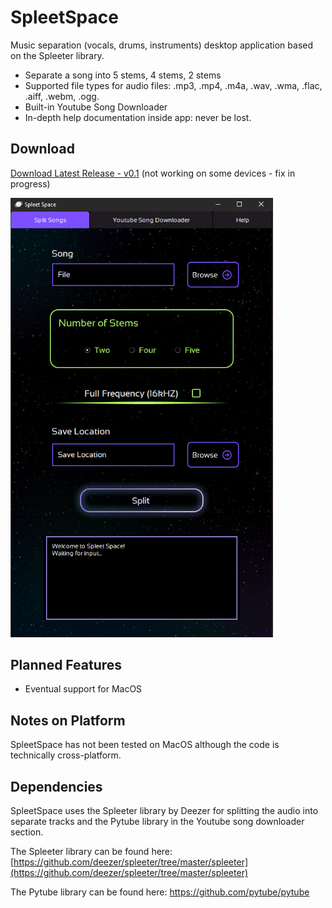 # SpleetSpace
Music separation (vocals, drums, instruments) desktop application based on the Spleeter library.
* Separate a song into 5 stems, 4 stems, 2 stems
* Supported file types for audio files: .mp3, .mp4, .m4a, .wav, .wma, .flac, .aiff, .webm, .ogg. 
* Built-in Youtube Song Downloader
* In-depth help documentation inside app: never be lost.


## Download

[Download Latest Release - v0.1](https://github.com/Mirage-Mode/SpleetSpace/releases/download/v0.1/SpleetSpace.zip) (not working on some devices - fix in progress)

<p float="left">
<img src="Readme_imgs/spleetspaceimg.jpg" width="420"/>
</p>

## Planned Features
* Eventual support for MacOS

## Notes on Platform 
SpleetSpace has not been tested on MacOS although the code is technically cross-platform.

## Dependencies

SpleetSpace uses the Spleeter library by Deezer for splitting the audio into separate tracks and the Pytube library in the Youtube song downloader section.

The Spleeter library can be found here: [https://github.com/deezer/spleeter/tree/master/spleeter](https://github.com/deezer/spleeter/tree/master/spleeter)

The Pytube library can be found here: https://github.com/pytube/pytube


